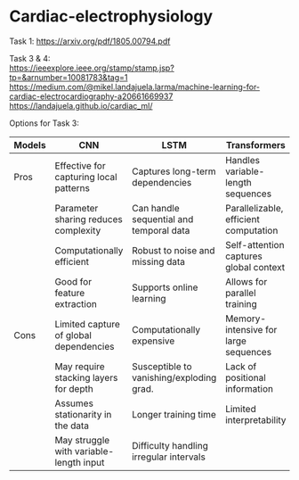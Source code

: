 # Cardiac-electrophysiology

Task 1: https://arxiv.org/pdf/1805.00794.pdf

Task 3 & 4:  
https://ieeexplore.ieee.org/stamp/stamp.jsp?tp=&arnumber=10081783&tag=1
https://medium.com/@mikel.landajuela.larma/machine-learning-for-cardiac-electrocardiography-a20661669937
https://landajuela.github.io/cardiac_ml/

Options for Task 3:

| Models | CNN | LSTM | Transformers |
| -------- | -------- | -------- | -------- |
| Pros   | Effective for capturing local patterns   | Captures long-term dependencies    | Handles variable-length sequences   |
|     | Parameter sharing reduces complexity  | Can handle sequential and temporal data    | Parallelizable, efficient computation   |
|     | Computationally efficient	| Robust to noise and missing data	| Self-attention captures global context |
|     | Good for feature extraction	| Supports online learning	| Allows for parallel training |
| Cons   | Limited capture of global dependencies	|  Computationally expensive	| Memory-intensive for large sequences |
|     | May require stacking layers for depth	| Susceptible to vanishing/exploding grad.	| Lack of positional information |
|     | Assumes stationarity in the data	| Longer training time	| Limited interpretability |
|     | May struggle with variable-length input	| Difficulty handling irregular intervals | |
